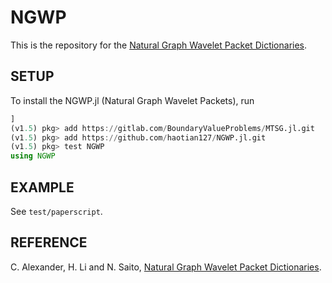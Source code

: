 # NGWP

<!-- [![Build Status](https://travis-ci.com/haotian127/NGWP.jl.svg?branch=master)](https://travis-ci.com/haotian127/NGWP.jl)
[![Build Status](https://ci.appveyor.com/api/projects/status/github/haotian127/NGWP.jl?svg=true)](https://ci.appveyor.com/project/haotian127/NGWP-jl)
[![Coverage](https://codecov.io/gh/haotian127/NGWP.jl/branch/master/graph/badge.svg)](https://codecov.io/gh/haotian127/NGWP.jl)
[![Coverage](https://coveralls.io/repos/github/haotian127/NGWP.jl/badge.svg?branch=master)](https://coveralls.io/github/haotian127/NGWP.jl?branch=master) -->

This is the repository for the [Natural Graph Wavelet Packet Dictionaries](https://arxiv.org/abs/2009.09020).

## SETUP

To install the NGWP.jl (Natural Graph Wavelet Packets), run
```julia
]
(v1.5) pkg> add https://gitlab.com/BoundaryValueProblems/MTSG.jl.git
(v1.5) pkg> add https://github.com/haotian127/NGWP.jl.git
(v1.5) pkg> test NGWP
using NGWP
```

## EXAMPLE

See `test/paperscript`.

## REFERENCE

C. Alexander, H. Li and N. Saito, [Natural Graph Wavelet Packet Dictionaries](https://arxiv.org/abs/2009.09020).
